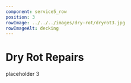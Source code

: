 ```yaml
---
component: service5_row
position: 3
rowImage: ../../../images/dry-rot/dryrot3.jpg
rowImageAlt: decking
---
```

#  Dry Rot Repairs

placeholder 3